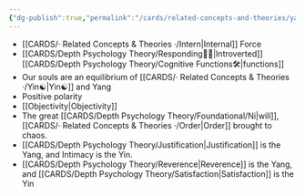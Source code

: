 ```yaml
---
{"dg-publish":true,"permalink":"/cards/related-concepts-and-theories/yang/","created":"2023-01-19T14:39:23.534+01:00","updated":"2023-05-04T16:06:27.327+02:00"}
---
```



- [[CARDS/· Related Concepts & Theories ·/Intern\|Internal]] Force
- [[CARDS/Depth Psychology Theory/Responding🧘‍♂️\|Introverted]] [[CARDS/Depth Psychology Theory/Cognitive Functions🛠️\|functions]] 
- Our souls are an equilibrium of [[CARDS/· Related Concepts & Theories ·/Yin☯️\|Yin☯️]] and Yang
- Positive polarity
- [[Objectivity\|Objectivity]]
- The great [[CARDS/Depth Psychology Theory/Foundational/Ni\|will]], [[CARDS/· Related Concepts & Theories ·/Order\|Order]] brought to chaos.
- [[CARDS/Depth Psychology Theory/Justification\|Justification]] is the Yang, and Intimacy is the Yin.
- [[CARDS/Depth Psychology Theory/Reverence\|Reverence]] is the Yang, and [[CARDS/Depth Psychology Theory/Satisfaction\|Satisfaction]] is the Yin 

